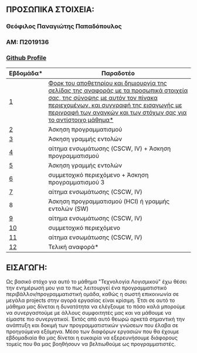 ## ΠΡΟΣΩΠΙΚΑ ΣΤΟΙΧΕΙΑ:

### Θεόφιλος Παναγιώτης Παπαδόπουλος
### ΑΜ: Π2019136
### [Github Profile](https://github.com/gordthrow/)

| Εβδομάδα* | Παραδοτέο |
| --- | --- |
| <a href="#P">1</a> |<a href="#P">Φορκ του αποθετηρίου και δημιουργία της σελίδας της αναφοράς με τα προσωπικά στοιχεία σας, της σύνοψης με αυτόν τον πίνακα περιεχομένων, και συγγραφή της εισαγωγής με περιγραφή των αναγκών και των στόχων σας για το αντίστοιχο μάθημα* </a> |
| <a href="#P-1">2</a> | Άσκηση προγραμματισμού</a> |
| <a href="#P-2">3</a> |  Άσκηση γραμμής εντολών</a> |
| <a href="#P-3">4</a> | αίτημα ενσωμάτωσης (CSCW, IV) + Άσκηση προγραμματισμού </a>  |
|  <a href="#P-4">5 </a> | Άσκηση γραμμής εντολών</a> |
| <a href="#P-5">6 </a>| συμμετοχικό περιεχόμενο +  Άσκηση προγραμματισμού 3</a> |
| <a href="#P-6">7 </a>| αίτημα ενσωμάτωσης (CSCW, IV)</a> |
| 8 | Άσκηση προγραμματισμού (HCI) ή γραμμής εντολών (SW) |
| <a href="#P-8">9</a> | αίτημα ενσωμάτωσης (CSCW, IV)</a> |
| <a href="#P-7">10</a> | συμμετοχικό περιεχόμενο </a>|
| <a href="#P-8">11</a> | αίτημα ενσωμάτωσης (CSCW, IV)</a> |
| <a href="#P-10">12</a> | Τελική αναφορά* </a>|

## <a name="P">ΕΙΣΑΓΩΓΗ:</a>
Ως βασικό στόχο για αυτό το μάθημα "Τεχνολογία Λογισμικού" έχω θέσει την ενημέρωσή μου για το πως λειτουργεί ένα προγραμματιστικό περιβάλλον/προγραμματιστική ομάδα, καθώς η σωστή επικοινωνία σε μεγάλα projects στην αγορά εργασίας είναι κρίσιμη. Έτσι σε αυτό το μάθημα μας δίνεται η δυνατότητα να ελέγξουμε το πόσο καλά μπορούμε να συνεργαστούμε με άλλους συμφοιτητές μας και να μάθουμε να είμαστε πιο συνεργατικοί.
Έκτός από αυτό θεωρώ αρκετά σημαντική την ανάπτυξη και δοκιμή των προγραμματιστικών γνώσεων που έλαβα σε προηγούμενα εξάμηνα. Μέσο των διαφόρων εργασιών που θα έχουμε εβδομαδιαία θα μας δίνεται η ευκαιρία να εξερευνήσουμε διάφορους τομείς που θα μας βοηθήσουν να βελτιωθούμε ως προγραμματιστές.
